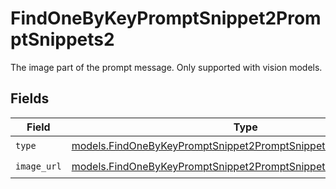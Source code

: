 # FindOneByKeyPromptSnippet2PromptSnippets2

The image part of the prompt message. Only supported with vision models.


## Fields

| Field                                                                                                                                  | Type                                                                                                                                   | Required                                                                                                                               | Description                                                                                                                            |
| -------------------------------------------------------------------------------------------------------------------------------------- | -------------------------------------------------------------------------------------------------------------------------------------- | -------------------------------------------------------------------------------------------------------------------------------------- | -------------------------------------------------------------------------------------------------------------------------------------- |
| `type`                                                                                                                                 | [models.FindOneByKeyPromptSnippet2PromptSnippetsResponse200Type](../models/findonebykeypromptsnippet2promptsnippetsresponse200type.md) | :heavy_check_mark:                                                                                                                     | N/A                                                                                                                                    |
| `image_url`                                                                                                                            | [models.FindOneByKeyPromptSnippet2PromptSnippetsImageURL](../models/findonebykeypromptsnippet2promptsnippetsimageurl.md)               | :heavy_check_mark:                                                                                                                     | N/A                                                                                                                                    |
